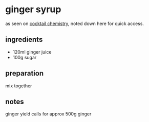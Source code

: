 # ginger syrup

as seen on [cocktail chemistry](https://youtu.be/JjW8-sBejm0), noted down here for quick access.

## ingredients

- 120ml ginger juice
- 100g sugar

## preparation

mix together

## notes

ginger yield calls for approx 500g ginger
